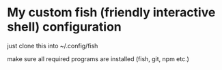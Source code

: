 # My custom fish (friendly interactive shell) configuration

just clone this into ~/.config/fish

make sure all required programs are installed (fish, git, npm etc.)
